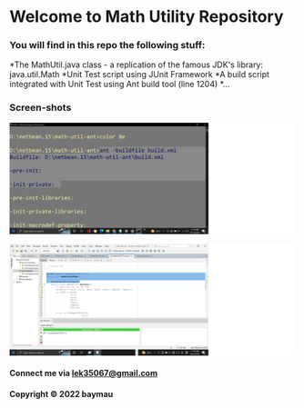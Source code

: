 # Welcome to Math Utility Repository

### You will find in this repo the following stuff:

*The MathUtil.java class - a replication of the famous JDK's library: java.util.Math
*Unit Test script using JUnit Framework
*A build script integrated with Unit Test using Ant build tool (line 1204)
*...

### Screen-shots

![Build process with Ant](https://github.com/khoaLe12/math-util-ant/blob/main/screenshot/build-process-with-ant.png)

![DDT source code with JUnit](https://github.com/khoaLe12/math-util-ant/blob/main/screenshot/ddt-source-using-junit.png)

#### Connect me via lek35067@gmail.com

#### Copyright &#169; 2022 baymau
